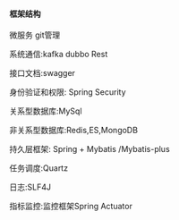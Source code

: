 #### 框架结构

微服务
git管理

系统通信:kafka dubbo  Rest

接口文档:swagger

身份验证和权限: Spring Security

关系型数据库:MySql

非关系型数据库:Redis,ES,MongoDB

持久层框架: Spring + Mybatis /Mybatis-plus

任务调度:Quartz 

日志:SLF4J

指标监控:监控框架Spring Actuator